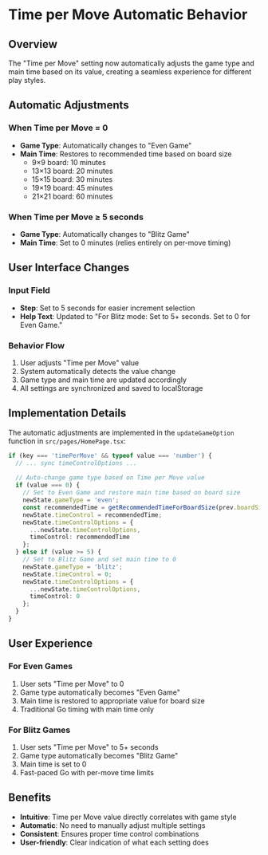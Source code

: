 # Time per Move Automatic Behavior

## Overview
The "Time per Move" setting now automatically adjusts the game type and main time based on its value, creating a seamless experience for different play styles.

## Automatic Adjustments

### When Time per Move = 0
- **Game Type**: Automatically changes to "Even Game"
- **Main Time**: Restores to recommended time based on board size
  - 9×9 board: 10 minutes
  - 13×13 board: 20 minutes
  - 15×15 board: 30 minutes
  - 19×19 board: 45 minutes
  - 21×21 board: 60 minutes

### When Time per Move ≥ 5 seconds
- **Game Type**: Automatically changes to "Blitz Game"
- **Main Time**: Set to 0 minutes (relies entirely on per-move timing)

## User Interface Changes

### Input Field
- **Step**: Set to 5 seconds for easier increment selection
- **Help Text**: Updated to "For Blitz mode: Set to 5+ seconds. Set to 0 for Even Game."

### Behavior Flow
1. User adjusts "Time per Move" value
2. System automatically detects the value change
3. Game type and main time are updated accordingly
4. All settings are synchronized and saved to localStorage

## Implementation Details

The automatic adjustments are implemented in the `updateGameOption` function in `src/pages/HomePage.tsx`:

```typescript
if (key === 'timePerMove' && typeof value === 'number') {
  // ... sync timeControlOptions ...
  
  // Auto-change game type based on Time per Move value
  if (value === 0) {
    // Set to Even Game and restore main time based on board size
    newState.gameType = 'even';
    const recommendedTime = getRecommendedTimeForBoardSize(prev.boardSize);
    newState.timeControl = recommendedTime;
    newState.timeControlOptions = {
      ...newState.timeControlOptions,
      timeControl: recommendedTime
    };
  } else if (value >= 5) {
    // Set to Blitz Game and set main time to 0
    newState.gameType = 'blitz';
    newState.timeControl = 0;
    newState.timeControlOptions = {
      ...newState.timeControlOptions,
      timeControl: 0
    };
  }
}
```

## User Experience

### For Even Games
1. User sets "Time per Move" to 0
2. Game type automatically becomes "Even Game"
3. Main time is restored to appropriate value for board size
4. Traditional Go timing with main time only

### For Blitz Games
1. User sets "Time per Move" to 5+ seconds
2. Game type automatically becomes "Blitz Game"
3. Main time is set to 0
4. Fast-paced Go with per-move time limits

## Benefits

- **Intuitive**: Time per Move value directly correlates with game style
- **Automatic**: No need to manually adjust multiple settings
- **Consistent**: Ensures proper time control combinations
- **User-friendly**: Clear indication of what each setting does 